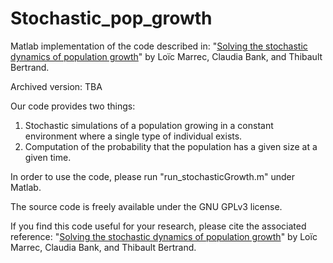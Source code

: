 # Stochastic_pop_growth

Matlab implementation of the code described in: "[Solving the stochastic dynamics of population growth](https://www.biorxiv.org/content/10.1101/2022.11.15.516663v1)" by Loïc Marrec, Claudia Bank, and Thibault Bertrand.

Archived version: TBA

Our code provides two things:
1) Stochastic simulations of a population growing in a constant environment where a single type of individual exists.
2) Computation of the probability that the population has a given size at a given time.

In order to use the code, please run "run_stochasticGrowth.m" under Matlab.

The source code is freely available under the GNU GPLv3 license.

If you find this code useful for your research, please cite the associated reference: "[Solving the stochastic dynamics of population growth](https://www.biorxiv.org/content/10.1101/2022.11.15.516663v1)" by Loïc Marrec, Claudia Bank, and Thibault Bertrand.
